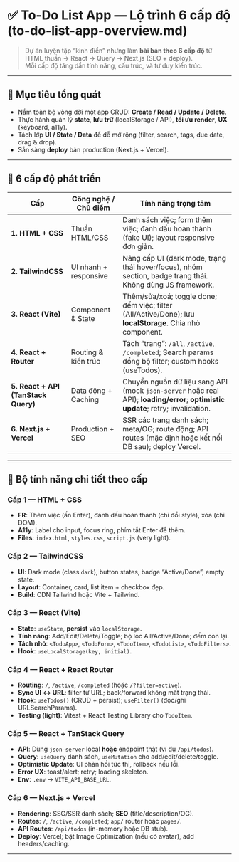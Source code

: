 # ✅ To-Do List App — Lộ trình 6 cấp độ (to-do-list-app-overview.md)

> Dự án luyện tập “kinh điển” nhưng làm **bài bản theo 6 cấp độ** từ HTML thuần → React → Query → Next.js (SEO + deploy).  
> Mỗi cấp độ tăng dần tính năng, cấu trúc, và tư duy kiến trúc.

---

## 🎯 Mục tiêu tổng quát

- Nắm toàn bộ vòng đời một app CRUD: **Create / Read / Update / Delete**.
- Thực hành quản lý **state**, **lưu trữ** (localStorage / API), **tối ưu render**, **UX** (keyboard, a11y).
- Tách lớp **UI / State / Data** để dễ mở rộng (filter, search, tags, due date, drag & drop).
- Sẵn sàng **deploy** bản production (Next.js + Vercel).

---

## 🧩 6 cấp độ phát triển

| Cấp                                 | Công nghệ / Chủ điểm  | Tính năng trọng tâm                                                                                                              |
| ----------------------------------- | --------------------- | -------------------------------------------------------------------------------------------------------------------------------- |
| **1. HTML + CSS**                   | Thuần HTML/CSS        | Danh sách việc; form thêm việc; đánh dấu hoàn thành (fake UI); layout responsive đơn giản.                                       |
| **2. TailwindCSS**                  | UI nhanh + responsive | Nâng cấp UI (dark mode, trạng thái hover/focus), nhóm section, badge trạng thái. Không dùng JS framework.                        |
| **3. React (Vite)**                 | Component & State     | Thêm/sửa/xoá; toggle done; đếm việc; filter (All/Active/Done); lưu **localStorage**. Chia nhỏ component.                         |
| **4. React + Router**               | Routing & kiến trúc   | Tách “trang”: `/all`, `/active`, `/completed`; Search params đồng bộ filter; custom hooks (useTodos).                            |
| **5. React + API (TanStack Query)** | Data động + Caching   | Chuyển nguồn dữ liệu sang API (mock `json-server` hoặc real API); **loading/error**; **optimistic update**; retry; invalidation. |
| **6. Next.js + Vercel**             | Production + SEO      | SSR các trang danh sách; meta/OG; route động; API routes (mặc định hoặc kết nối DB sau); deploy Vercel.                          |

---

## 🧪 Bộ tính năng chi tiết theo cấp

### Cấp 1 — HTML + CSS

- **FR**: Thêm việc (ấn Enter), đánh dấu hoàn thành (chỉ đổi style), xóa (chỉ DOM).
- **A11y**: Label cho input, focus ring, phím tắt Enter để thêm.
- **Files**: `index.html`, `styles.css`, `script.js` (very light).

### Cấp 2 — TailwindCSS

- **UI**: Dark mode (class `dark`), button states, badge “Active/Done”, empty state.
- **Layout**: Container, card, list item + checkbox đẹp.
- **Build**: CDN Tailwind hoặc Vite + Tailwind.

### Cấp 3 — React (Vite)

- **State**: `useState`, **persist** vào `localStorage`.
- **Tính năng**: Add/Edit/Delete/Toggle; bộ lọc All/Active/Done; đếm còn lại.
- **Tách nhỏ**: `<TodoApp>`, `<TodoForm>`, `<TodoItem>`, `<TodoList>`, `<TodoFilters>`.
- **Hook**: `useLocalStorage(key, initial)`.

### Cấp 4 — React + React Router

- **Routing**: `/`, `/active`, `/completed` (hoặc `/?filter=active`).
- **Sync UI ↔ URL**: filter từ URL; back/forward không mất trạng thái.
- **Hook**: `useTodos()` (CRUD + persist); `useFilter()` (đọc/ghi URLSearchParams).
- **Testing (light)**: Vitest + React Testing Library cho `TodoItem`.

### Cấp 5 — React + TanStack Query

- **API**: Dùng `json-server` local **hoặc** endpoint thật (ví dụ `/api/todos`).
- **Query**: `useQuery` danh sách, `useMutation` cho add/edit/delete/toggle.
- **Optimistic Update**: UI phản hồi tức thì, rollback nếu lỗi.
- **Error UX**: toast/alert; retry; loading skeleton.
- **Env**: `.env` → `VITE_API_BASE_URL`.

### Cấp 6 — Next.js + Vercel

- **Rendering**: SSG/SSR danh sách; **SEO** (title/description/OG).
- **Routes**: `/`, `/active`, `/completed`; `app/` router hoặc `pages/`.
- **API Routes**: `/api/todos` (in-memory hoặc DB stub).
- **Deploy**: Vercel; bật Image Optimization (nếu có avatar), add headers/caching.

---
